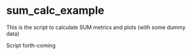 # sum_calc_example
This is the script to calculate SUM metrics and plots (with some dummy data)

Script forth-coming
